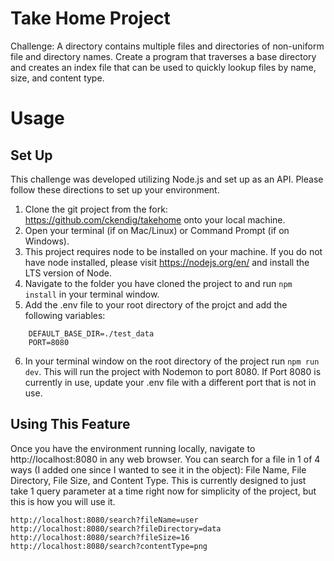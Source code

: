 # Take Home Project

Challenge: A directory contains multiple files and directories of non-uniform file and directory names. Create a program that traverses a base directory and creates an index file that can be used to quickly lookup files by name, size, and content type.

# Usage
## Set Up
This challenge was developed utilizing Node.js and set up as an API.  Please follow these directions to set up your environment.
1. Clone the git project from the fork: https://github.com/ckendig/takehome onto your local machine.
2. Open your terminal (if on Mac/Linux) or Command Prompt (if on Windows).
3. This project requires node to be installed on your machine.  If you do not have node installed, please visit https://nodejs.org/en/ and install the LTS version of Node.
4. Navigate to the folder you have cloned the project to and run ``` npm install ``` in your terminal window.
5. Add the .env file to your root directory of the projct and add the following variables:
```
    DEFAULT_BASE_DIR=./test_data
    PORT=8080
```
6. In your terminal window on the root directory of the project run ``` npm run dev ```.  This will run the project with Nodemon to port 8080.  If Port 8080 is currently in use, update your .env file with a different port that is not in use.

## Using This Feature
Once you have the environment running locally, navigate to http://localhost:8080 in any web browser.  You can search for a file in 1 of 4 ways (I added one since I wanted to see it in the object): File Name, File Directory, File Size, and Content Type.  This is currently designed to just take 1 query parameter at a time right now for simplicity of the project, but this is how you will use it.

```
http://localhost:8080/search?fileName=user
http://localhost:8080/search?fileDirectory=data
http://localhost:8080/search?fileSize=16
http://localhost:8080/search?contentType=png

```

